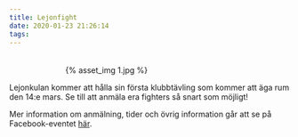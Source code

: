 ```yaml
---
title: Lejonfight
date: 2020-01-23 21:26:14
tags:
---
```


<div style="padding-top: 20px; width: 60%; margin: 0 auto;">
	{% asset_img 1.jpg %}
</div>

Lejonkulan kommer att hålla sin första klubbtävling som kommer att äga rum den 14:e mars. Se till att anmäla era fighters så snart som möjligt!

Mer information om anmälning, tider och övrig information går att se på Facebook-eventet [här](https://www.facebook.com/groups/131143510230159/).

